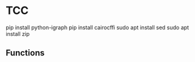# TCC

pip install python-igraph
pip install cairocffi
sudo apt install sed
sudo apt install zip 
## Functions

